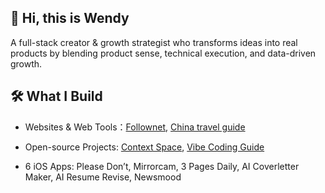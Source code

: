 ## 👋 Hi, this is Wendy

A full-stack creator & growth strategist who transforms ideas into real products by blending product sense, technical execution, and data-driven growth.


## 🛠️ What I Build

- Websites & Web Tools：[Follownet](https://www.follownet.online), [China travel guide](https://www.localtravelguide.fun)

- Open-source Projects: [Context Space](https://github.com/context-space/context-space), [Vibe Coding Guide](https://github.com/wendy7756/vibe-coding-guide)

- 6 iOS Apps: Please Don’t, Mirrorcam, 3 Pages Daily, AI Coverletter Maker, AI Resume Revise, Newsmood

